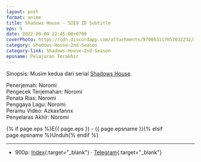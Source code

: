 ```yaml
---
layout: post
format: anime
title: Shadows House - S2E9 ID Subtitle
eps: 9
date: 2022-09-04 22:45:00+0700
coverPhoto: https://cdn.discordapp.com/attachments/970663117057032232/1015493968890437642/mpv-shot0134.jpg
category: Shadows-House-2nd-Season
category-link: Shadows-House-2nd-Season
epsname: Pelajaran Terakhir
---
```


Sinopsis: Musim kedua dari serial [Shadows House](https://a-1fansub.github.io/Shadows-House-Paketan).

Penerjemah: Noromi<br>
Pengecek Terjemahan: Noromi<br>
Penata Rias: Noromi<br>
Penggaya Lagu: Noromi<br>
Peramu Video: Azkaxfannx<br>
Penyelaras Akhir: Noromi<br>

{% if page.eps %}E{{ page.eps }} - {{ page.epsname }}{% elsif page.epsname %}Unduh{% endif %}

---
- 900p: [Index](https://proyek.a-1ddl.workers.dev/0:/Musim%20Panas%202022/%5BWEB%5D/%5BA-1%5D%20Shadows%20House%202nd%20Season%20%5BWEB%5D%5Bx264%20900p%5D%5BAAC%5D/%5BA-1%5D%20Shadows%20House%202nd%20Season%20-%2009%20%5BWEB%5D%5Bx264%20900p%5D%5BAAC%5D%5BB5C7E7D4%5D.mkv){:target="_blank"} &middot; [Telegram](https://t.me/a1fansubweeklies/116){:target="_blank"}
